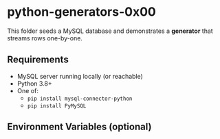 # python-generators-0x00

This folder seeds a MySQL database and demonstrates a **generator** that streams rows one-by-one.

## Requirements
- MySQL server running locally (or reachable)
- Python 3.8+
- One of:
  - `pip install mysql-connector-python`
  - `pip install PyMySQL`

## Environment Variables (optional)
